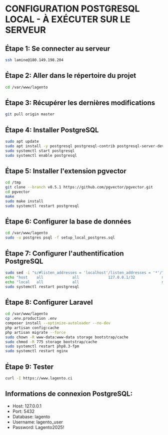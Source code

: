 # CONFIGURATION POSTGRESQL LOCAL - À EXÉCUTER SUR LE SERVEUR

## Étape 1: Se connecter au serveur
```bash
ssh lamine@180.149.198.204
```

## Étape 2: Aller dans le répertoire du projet
```bash
cd /var/www/lagento
```

## Étape 3: Récupérer les dernières modifications
```bash
git pull origin master
```

## Étape 4: Installer PostgreSQL
```bash
sudo apt update
sudo apt install -y postgresql postgresql-contrib postgresql-server-dev-all
sudo systemctl start postgresql
sudo systemctl enable postgresql
```

## Étape 5: Installer l'extension pgvector
```bash
cd /tmp
git clone --branch v0.5.1 https://github.com/pgvector/pgvector.git
cd pgvector
make
sudo make install
sudo systemctl restart postgresql
```

## Étape 6: Configurer la base de données
```bash
cd /var/www/lagento
sudo -u postgres psql -f setup_local_postgres.sql
```

## Étape 7: Configurer l'authentification PostgreSQL
```bash
sudo sed -i "s/#listen_addresses = 'localhost'/listen_addresses = '*'/" /etc/postgresql/*/main/postgresql.conf
echo "host    all             all             127.0.0.1/32            md5" | sudo tee -a /etc/postgresql/*/main/pg_hba.conf
echo "local   all             all                                     md5" | sudo tee -a /etc/postgresql/*/main/pg_hba.conf
sudo systemctl restart postgresql
```

## Étape 8: Configurer Laravel
```bash
cd /var/www/lagento
cp .env.production .env
composer install --optimize-autoloader --no-dev
php artisan config:cache
php artisan migrate --force
sudo chown -R www-data:www-data storage bootstrap/cache
sudo chmod -R 775 storage bootstrap/cache
sudo systemctl restart php8.3-fpm
sudo systemctl restart nginx
```

## Étape 9: Tester
```bash
curl -I https://www.lagento.ci
```

## Informations de connexion PostgreSQL:
- Host: 127.0.0.1
- Port: 5432
- Database: lagento
- Username: lagento_user
- Password: Lagento2025!